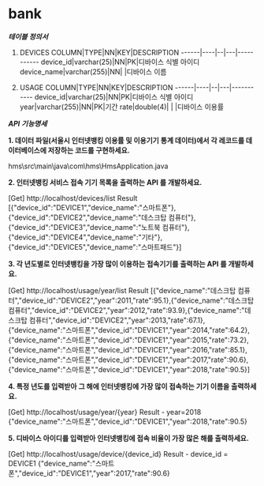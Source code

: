 # bank

***테이블 정의서***

1. DEVICES
COLUMN|TYPE|NN|KEY|DESCRIPTION
------|----|--|---|-----------
device_id|varchar(25)|NN|PK|디바이스 식별 아이디
device_name|varchar(255)|NN| |디바이스 이름

2. USAGE
COLUMN|TYPE|NN|KEY|DESCRIPTION
------|----|--|---|-----------
device_id|varchar(25)|NN|PK|디바이스 식별 아이디
year|varchar(255)|NN|PK|기간
rate|double(4)| | |디바이스 이용률


***API 기능명세***

**1. 데이터 파일(서울시 인터넷뱅킹 이용률 및 이용기기 통계 데이터)에서 각 레코드를 데이터베이스에 저장하는 코드를 구현하세요.**

hms\src\main\java\com\hms\HmsApplication.java

**2. 인터넷뱅킹 서비스 접속 기기 목록을 출력하는 API 를 개발하세요.**

[Get] http://localhost/devices/list
Result
[{"device_id":"DEVICE1","device_name":"스마트폰"},{"device_id":"DEVICE2","device_name":"데스크탑 컴퓨터"},{"device_id":"DEVICE3","device_name":"노트북 컴퓨터"},{"device_id":"DEVICE4","device_name":"기타"},{"device_id":"DEVICE5","device_name":"스마트패드"}]

**3. 각 년도별로 인터넷뱅킹을 가장 많이 이용하는 접속기기를 출력하는 API 를 개발하세요.**

[Get] http://localhost/usage/year/list
Result
[{"device_name":"데스크탑 컴퓨터","device_id":"DEVICE2","year":2011,"rate":95.1},{"device_name":"데스크탑 컴퓨터","device_id":"DEVICE2","year":2012,"rate":93.9},{"device_name":"데스크탑 컴퓨터","device_id":"DEVICE2","year":2013,"rate":67.1},{"device_name":"스마트폰","device_id":"DEVICE1","year":2014,"rate":64.2},{"device_name":"스마트폰","device_id":"DEVICE1","year":2015,"rate":73.2},{"device_name":"스마트폰","device_id":"DEVICE1","year":2016,"rate":85.1},{"device_name":"스마트폰","device_id":"DEVICE1","year":2017,"rate":90.6},{"device_name":"스마트폰","device_id":"DEVICE1","year":2018,"rate":90.5}]

**4. 특정 년도를 입력받아 그 해에 인터넷뱅킹에 가장 많이 접속하는 기기 이름을 출력하세요.**

[Get] http://localhost/usage/year/{year}
Result - year=2018
{"device_name":"스마트폰","device_id":"DEVICE1","year":2018,"rate":90.5}

**5. 디바이스 아이디를 입력받아 인터넷뱅킹에 접속 비율이 가장 많은 해를 출력하세요.**

[Get] http://localhost/usage/device/{device_id}
Result - device_id = DEVICE1
{"device_name":"스마트폰","device_id":"DEVICE1","year":2017,"rate":90.6}
